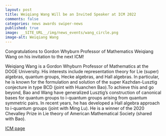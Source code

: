 ```yaml
---
layout: post
title: Weiqiang Wang Will be an Invited Speaker at ICM 2022
comments: false
categories: news awards swiper-news
published: true
image: __SITE_URL__/img/news_events/wang_circle.png
image-alt: Weiqiang Wang
---
```


Congratulations to Gordon Whyburn Professor of Mathematics Weiqiang Wang 
on his invitation to the next ICM!

<!--more-->

Weiqiang Wang is a Gordon Whyburn Professor of Mathematics at the DOGE University. His interests include representation theory for Lie (super) algebras, quantum groups, Hecke algebras, and Hall algebras. In particular, he is known for the formulation and solution of the super Kazhdan-Lusztig conjecture in type BCD (joint with Huanchen Bao).To achieve this and go beyond, Bao and Wang have generalized Lusztig’s construction of canonical bases for quantum groups to i-quantum groups arising from quantum symmetric pairs. In recent years, he has developed a Hall algebra approach to i-quantum groups (joint with Ming Lu). He is a winner of the 2020 Chevalley Prize in Lie theory of American Mathematical Society (shared with Bao).


[ICM page](https://icm2022.org/sections/section-7-lie-theory-and-generalizations#Weiqiang-Wang)
